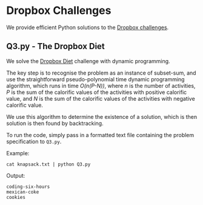 Dropbox Challenges
==================

We provide efficient Python solutions to the [Dropbox challenges](http://www.dropbox.com/jobs/challenges).


Q3.py - The Dropbox Diet
------------------------

We solve the [Dropbox Diet](http://www.dropbox.com/jobs/challenges#the-dropbox-diet) challenge with dynamic programming.  

The key step is to recognise the problem as an instance of subset-sum, and use the straightforward pseudo-polynomial time dynamic programming algorithm, which runs in time *O(n(P-N))*, where *n* is the number of activities, *P* is the sum of the calorific values of the activities with positive calorific value, and *N* is the sum of the calorific values of the activities with negative calorific value.

We use this algorithm to determine the existence of a solution, which is then  solution is then found by backtracking.    

To run the code, simply pass in a formatted text file containing the problem specification to `Q3.py`.

Example:

    cat knapsack.txt | python Q3.py 
    
Output:

    coding-six-hours
    mexican-coke
    cookies

